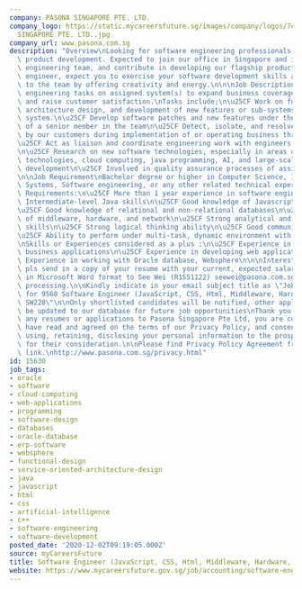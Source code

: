 ```yaml
---
company: PASONA SINGAPORE PTE. LTD.
company_logo: https://static.mycareersfuture.sg/images/company/logos/7c265020a9df70623d9d74a907835234/PASONA
  SINGAPORE PTE. LTD..jpg
company_url: www.pasona.com.sg
description: "Overview\nLooking for software engineering professionals to accelerate\
  \ product development. Expected to join our office in Singapore and in a very diverse\
  \ engineering team, and contribute in developing our flagship product. As a software\
  \ engineer, expect you to exercise your software development skills and contribute\
  \ to the team by offering creativity and energy.\n\n\nJob Description\nPerform software\
  \ engineering tasks on assigned system(s) to expand business coverage of our product\
  \ and raise customer satisfaction.\nTasks include;\n\u25CF Work on functional design,\
  \ architecture design, and development of new features or sub-systems in our ERP\
  \ system.\n\u25CF Develop software patches and new features under the supervision\
  \ of a senior member in the team\n\u25CF Detect, isolate, and resolve problems encountered\
  \ by our customers during implementation of or operating business through our software\n\
  \u25CF Act as liaison and coordinate engineering work with engineers locating overseas\_\
  \n\u25CF Research on new software technologies, especially in areas of open source\
  \ technologies, cloud computing, java programming, AI, and large-scale software\
  \ development\n\u25CF Involved in quality assurance processes of assigned product\n\
  \n\nJob Requirement\nBachelor degree or higher in Computer Science, Information\
  \ Systems, Software engineering, or any other related technical expertise\n\nMinimum\
  \ Requirements:\n\u25CF More than 1 year experience in software engineering\n\u25CF\
  \ Intermediate-level Java skills\n\u25CF Good knowledge of Javascript/CSS/html\n\
  \u25CF Good knowledge of relational and non-relational databases\n\u25CF Good knowledge\
  \ of middleware, hardware, and network\n\u25CF Strong analytical and problem-solving\
  \ skills\n\u25CF Strong logical thinking ability\n\u25CF Good communication skills\n\
  \u25CF Ability to perform under multi-task, dynamic environment with changing priorities\n\
  \nSkills or Experiences considered as a plus :\n\u25CF Experience in developing\
  \ business applications\n\u25CF Experience in developing web applications\n\u25CF\
  \ Experience in working with Oracle database, Websphere\n\n\nInterested applicants\
  \ pls send in a copy of your resume with your current, expected salaries and availability\
  \ in Microsoft Word format to See Wei (R1551122) seewei@pasona.com.sg for immediate\
  \ processing.\n\nKindly indicate in your email subject title as \"Job Application\
  \ for 9560 Software Engineer (JavaScript, CSS, Html, Middleware, Hardware, Network)\
  \ SW228\"\n\nOnly shortlisted candidates will be notified, other applications will\
  \ be updated to our database for future job opportunities\nThank you.\n\nBy submitting\
  \ any resumes or applications to Pasona Singapore Pte Ltd, you are considered to\
  \ have read and agreed on the terms of our Privacy Policy, and consented to us collecting,\
  \ using, retaining, disclosing your personal information to the prospective employers\
  \ for their consideration.\n\nPlease find Privacy Policy Agreement from the below\
  \ link.\nhttp://www.pasona.com.sg/privacy.html"
id: 15630
job_tags:
- oracle
- software
- cloud-computing
- web-applications
- programming
- software-design
- databases
- oracle-database
- erp-software
- websphere
- functional-design
- service-oriented-architecture-design
- java
- javascript
- html
- css
- artificial-intelligence
- c++
- software-engineering
- software-development
posted_date: '2020-12-02T09:19:05.000Z'
source: myCareersFuture
title: Software Engineer (JavaScript, CSS, Html, Middleware, Hardware, Network) SW228
website: https://www.mycareersfuture.gov.sg/job/accounting/software-engineer-sw228-pasona-singapore-dd143a34ffb718c848bb88c93b7ae2ba
---
```

